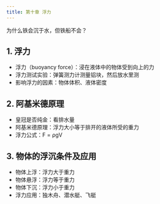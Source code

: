 ```yaml
---
title: 第十章 浮力
---
```


为什么铁会沉于水，但铁船不会？

## 1. 浮力

- 浮力（buoyancy force）：浸在液体中的物体受到向上的力
- 浮力测试实验：弹簧测力计测量铝块，然后放水里测
- 影响浮力的因素：物体体积、液体密度

## 2. 阿基米德原理

- 皇冠是否纯金：看排水量
- 阿基米德原理：浮力大小等于排开的液体所受的重力
- 浮力公式：F = ρgV

## 3. 物体的浮沉条件及应用

- 物体上浮：浮力大于重力
- 物体悬浮：浮力等于重力
- 物体下沉：浮力小于重力
- 浮力应用：独木舟、潜水艇、飞艇
